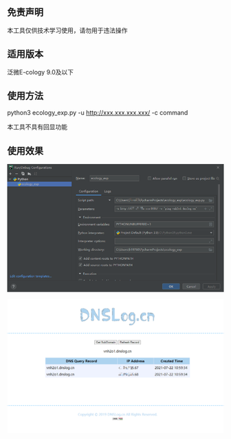 ## 免责声明

本工具仅供技术学习使用，请勿用于违法操作



## 适用版本

泛微E-cology 9.0及以下



## 使用方法

python3 ecology_exp.py  -u http://xxx.xxx.xxx.xxx/ -c command

本工具不具有回显功能

## 使用效果

![](Snipaste_2021-07-22_10-58-02.png)



![](Snipaste_2021-07-22_11-00-27.png)

